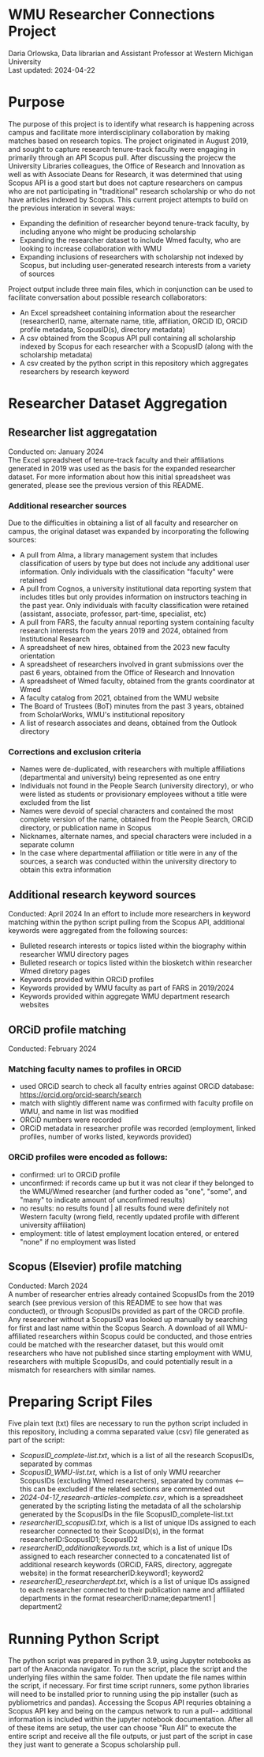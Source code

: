 # WMU Researcher Connections Project
Daria Orlowska, Data librarian and Assistant Professor at Western Michigan University <br>
Last updated: 2024-04-22

# Purpose
The purpose of this project is to identify what research is happening across campus and facilitate more interdisciplinary collaboration by making matches based on research topics. The project originated in August 2019, and sought to capture research tenure-track faculty were engaging in primarily through an API Scopus pull. After discussing the projecw the University Libraries colleagues, the Office of Research and Innovation as well as with Associate Deans for Research, it was determined that using Scopus API is a good start but does not capture researchers on campus who are not participating in "traditional" research scholarship or who do not have articles indexed by Scopus. This current project attempts to build on the previous interation in several ways:
* Expanding the definition of researcher beyond tenure-track faculty, by including anyone who might be producing scholarship
* Expanding the researcher dataset to include Wmed faculty, who are looking to increase collaboration with WMU
* Expanding inclusions of researchers with scholarship not indexed by Scopus, but including user-generated research interests from a variety of sources

Project output include three main files, which in conjunction can be used to facilitate conversation about possible research collaborators:
* An Excel spreadsheet containing information about the researcher (researcherID, name, alternate name, title, affiliation, ORCiD ID, ORCiD profile metadata, ScopusID(s), directory metadata)
* A csv obtained from the Scopus API pull containing all scholarship indexed by Scopus for each researcher with a ScopusID (along with the scholarship metadata)
* A csv created by the python script in this repository which aggregates researchers by research keyword

# Researcher Dataset Aggregation

## Researcher list aggregatation
Conducted on: January 2024 <br>
The Excel spreadsheet of tenure-track faculty and their affiliations generated in 2019 was used as the basis for the expanded researcher dataset. For more information about how this initial spreadsheet was generated, please see the previous version of this README.

### Additional researcher sources
Due to the difficulties in obtaining a list of all faculty and researcher on campus, the original dataset was expanded by incorporating the following sources:
* A pull from Alma, a library management system that includes classification of users by type but does not include any additional user information. Only individuals with the classification "faculty" were retained
* A pull from Cognos, a university institutional data reporting system that includes titles but only provides information on instructors teaching in the past year. Only individuals with faculty classification were retained (assistant, associate, professor, part-time, specialist, etc)
* A pull from FARS, the faculty annual reporting system containing faculty research interests from the years 2019 and 2024, obtained from Institutional Research
* A spreadsheet of new hires, obtained from the 2023 new faculty orientation
* A spreadsheet of researchers involved in grant submissions over the past 6 years, obtained from the Office of Research and Innovation
* A spreadsheet of Wmed faculty, obtained from the grants coordinator at Wmed
* A faculty catalog from 2021, obtained from the WMU website
* The Board of Trustees (BoT) minutes from the past 3 years, obtained from ScholarWorks, WMU's institutional repository
* A list of research associates and deans, obtained from the Outlook directory

### Corrections and exclusion criteria
* Names were de-duplicated, with researchers with multiple affiliations (departmental and university) being represented as one entry
* Individuals not found in the People Search (university directory), or who were listed as students or provisionary employees without a title were excluded from the list
* Names were devoid of special characters and contained the most complete version of the name, obtained from the People Search, ORCiD directory, or publication name in Scopus
* Nicknames, alternate names, and special characters were included in a separate column
* In the case where departmental affiliation or title were in any of the sources, a search was conducted within the university directory to obtain this extra information

## Additional research keyword sources
Conducted: April 2024
In an effort to include more researchers in keyword matching within the python script pulling from the Scopus API, additional keywords were aggregated from the following sources:
* Bulleted research interests or topics listed within the biography within researcher WMU directory pages
* Bulleted research or topics listed within the biosketch within researcher Wmed diretory pages
* Keywords provided within ORCiD profiles
* Keywords provided by WMU faculty as part of FARS in 2019/2024
* Keywords provided within aggregate WMU department research websites

## ORCiD profile matching
Conducted: February 2024 <br>
### Matching faculty names to profiles in ORCiD
* used ORCiD search to check all faculty entries against ORCiD database: https://orcid.org/orcid-search/search
* match with slightly different name was confirmed with faculty profile on WMU, and name in list was modified
* ORCiD numbers were recorded
* ORCiD metadata in researcher profile was recorded (employment, linked profiles, number of works listed, keywords provided) 

### ORCiD profiles were encoded as follows:
* confirmed: url to ORCiD profile
* unconfirmed: if records came up but it was not clear if they belonged to the WMU/Wmed researcher (and further coded as "one", "some", and "many" to indicate amount of unconfirmed results)
* no results: no results found | all results found were definitely not Western faculty (wrong field, recently updated profile with different university affiliation)
* employment: title of latest employment location entered, or entered "none" if no employment was listed
	
## Scopus (Elsevier) profile matching
Conducted: March 2024 <br>
A number of researcher entries already contained ScopusIDs from the 2019 search (see previous version of this README to see how that was conducted), or through ScopusIDs provided as part of the ORCiD profile. Any researcher without a ScopusID was looked up manually by searching for first and last name within the Scopus Search. A download of all WMU-affiliated researchers within Scopus could be conducted, and those entries could be matched with the researcher dataset, but this would omit researchers who have not published since starting employment with WMU, researchers with multiple ScopusIDs, and could potentially result in a mismatch for researchers with similar names.

# Preparing Script Files
Five plain text (txt) files are necessary to run the python script included in this repository, including a comma separated value (csv) file generated as part of the script:
* <i>ScopusID_complete-list.txt</i>, which is a list of all the research ScopusIDs, separated by commas
* <i>ScopusID_WMU-list.txt</i>, which is a list of only WMU reearcher ScopusIDs (excluding Wmed researchers), separated by commas <-- this can be excluded if the related sections are commented out
* <i>2024-04-17_research-articles-complete.csv</i>, which is a spreadsheet generated by the scripting listing the metadata of all the scholarship generated by the ScopusIDs in the file ScopusID_complete-list.txt
* <i>researcherID_scopusID.txt</i>, which is a list of unique IDs assigned to each researcher connected to their ScopusID(s), in the format researcherID:ScopusID1; ScopusID2
* <i>researcherID_additionalkeywords.txt</i>, which is a list of unique IDs assigned to each researcher connected to a concatenated list of additional research keywords (ORCiD, FARS, directory, aggregate website) in the format researcherID:keyword1; keyword2
* <i>researcherID_researcherdept.txt</i>, which is a list of unique IDs assigned to each researcher connected to their publication name and affiliated departments in the format researcherID:name;department1 | department2

# Running Python Script
The python script was prepared in python 3.9, using Jupyter notebooks as part of the Anaconda navigator. To run the script, place the script and the underlying files within the same folder. Then update the file names within the script, if necessary. For first time script runners, some python libraries will need to be installed prior to running using the pip installer (such as pybliometrics and pandas). Accessing the Scopus API requries obtaining a Scopus API key and being on the campus network to run a pull-- additional information is included within the jupyter notebook documentation. After all of these items are setup, the user can choose "Run All" to execute the entire script and receive all the file outputs, or just part of the script in case they just want to generate a Scopus scholarship pull. 
